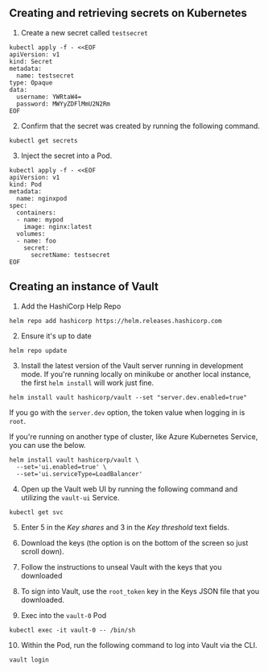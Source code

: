 ## Creating and retrieving secrets on Kubernetes

1. Create a new secret called `testsecret`
```
kubectl apply -f - <<EOF
apiVersion: v1
kind: Secret
metadata:
  name: testsecret
type: Opaque
data:
  username: YWRtaW4=
  password: MWYyZDFlMmU2N2Rm
EOF
```

2. Confirm that the secret was created by running the following command.
```
kubectl get secrets
```

3. Inject the secret into a Pod.
```
kubectl apply -f - <<EOF
apiVersion: v1
kind: Pod
metadata:
  name: nginxpod
spec:
  containers:
  - name: mypod
    image: nginx:latest
  volumes:
  - name: foo
    secret:
      secretName: testsecret
EOF
```

## Creating an instance of Vault

1. Add the HashiCorp Help Repo
```
helm repo add hashicorp https://helm.releases.hashicorp.com
```

2. Ensure it's up to date
```
helm repo update
```

3. Install the latest version of the Vault server running in development mode. If you're running locally on minikube or another local instance, the first `helm install` will work just fine.
```
helm install vault hashicorp/vault --set "server.dev.enabled=true"
```

If you go with the `server.dev` option, the token value when logging in is `root`.

If you're running on another type of cluster, like Azure Kubernetes Service, you can use the below.

```
helm install vault hashicorp/vault \
  --set='ui.enabled=true' \
  --set='ui.serviceType=LoadBalancer'
```

4. Open up the Vault web UI by running the following command and utilizing the `vault-ui` Service.
```
kubectl get svc
```

5. Enter 5 in the *Key shares* and 3 in the *Key threshold* text fields.

6. Download the keys (the option is on the bottom of the screen so just scroll down).

7. Follow the instructions to unseal Vault with the keys that you downloaded

8. To sign into Vault, use the `root_token` key in the Keys JSON file that you downloaded.

9. Exec into the `vault-0` Pod
```
kubectl exec -it vault-0 -- /bin/sh
```

10. Within the Pod, run the following command to log into Vault via the CLI.
```
vault login
```
